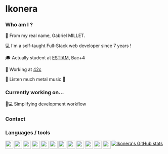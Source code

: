 # Ikonera

### Who am I ?
:bust_in_silhouette: From my real name, Gabriel MILLET.

:computer: I'm a self-taught Full-Stack web developer since 7 years !

:mortar_board: Actually student at [ESTIAM](https://www.estiam.education/), Bac+4

:office: Working at [42c](https://www.42consulting.fr)

:musical_note: Listen much metal music :metal:

### Currently working on...

:rocket::computer: Simplifying development workflow

### Contact

### Languages / tools

<img align="left" src="https://upload.wikimedia.org/wikipedia/commons/a/a5/Archlinux-icon-crystal-64.svg" width="25pt"/>
<img align="left" src="https://cdn.jsdelivr.net/gh/devicons/devicon/icons/bash/bash-original.svg" width="25pt"/>
<img align="left" src="https://upload.wikimedia.org/wikipedia/commons/3/3a/Neovim-mark.svg" width="25pt"/>
<img align="left" src="https://upload.wikimedia.org/wikipedia/commons/4/4b/Visual_Studio_Code_Insiders_1.36_icon.svg" width="25pt"/>
<img align="left" src="https://cdn.jsdelivr.net/gh/devicons/devicon/icons/typescript/typescript-original.svg" width="25pt"/>
<img align="left" src="https://cdn.jsdelivr.net/gh/devicons/devicon/icons/javascript/javascript-original.svg" width="25pt"/>
<img align="left" src="https://upload.wikimedia.org/wikipedia/commons/0/0c/Nodejs.svg" width="25pt"/>
<img align="left" src="https://upload.wikimedia.org/wikipedia/commons/8/8a/Logo_NestJS.svg" width="25pt"/>
<img align="left" src="https://upload.wikimedia.org/wikipedia/commons/3/33/Reactjs.svg" width="25pt"/>
<img align="left" src="https://upload.wikimedia.org/wikipedia/commons/e/eb/MongoDB_Logo.png" width="25pt"/>
<img align="left" src="https://upload.wikimedia.org/wikipedia/commons/2/29/Postgresql_elephant.svg" width="25pt"/>
<img align="left" src="https://cdn.jsdelivr.net/gh/devicons/devicon/icons/lua/lua-original-wordmark.svg" width="25pt"/>

[![Ikonera's GitHub stats](https://github-readme-stats.vercel.app/api?show_icons=true&username=ikonera&hide=contribs)](https://github.com/anuraghazra/github-readme-stats)
